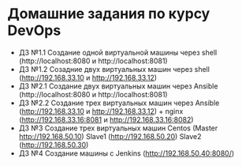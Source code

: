 # Домашние задания по курсу DevOps
- ДЗ №1.1 Создание одной виртуальной машины через shell (http://localhost:8080 и http://localhost:8081)
- ДЗ №1.2 Созадние двух виртуальных машин через shell   (http://192.168.33.10 и http://192.168.33.12)
- ДЗ №2.1 Создание двух виртуальных машин через Ansible (http://localhost:8080 и http://localhost:8081)
- ДЗ №2.2 Создание трех виртуальных машин через Ansible (http://192.168.33.10 и http://192.168.33.12) + nginx (http://192.168.33.16:8081 и http://192.168.33.16:8082)
- ДЗ №3 Создание трех виртуальных машин Centos (Master http://192.168.50.10) Slave1 (http://192.168.50.20) Slave2 (http://192.168.50.30)
- ДЗ №4 Создание машины с Jenkins (http://192.168.50.40:8080/)

